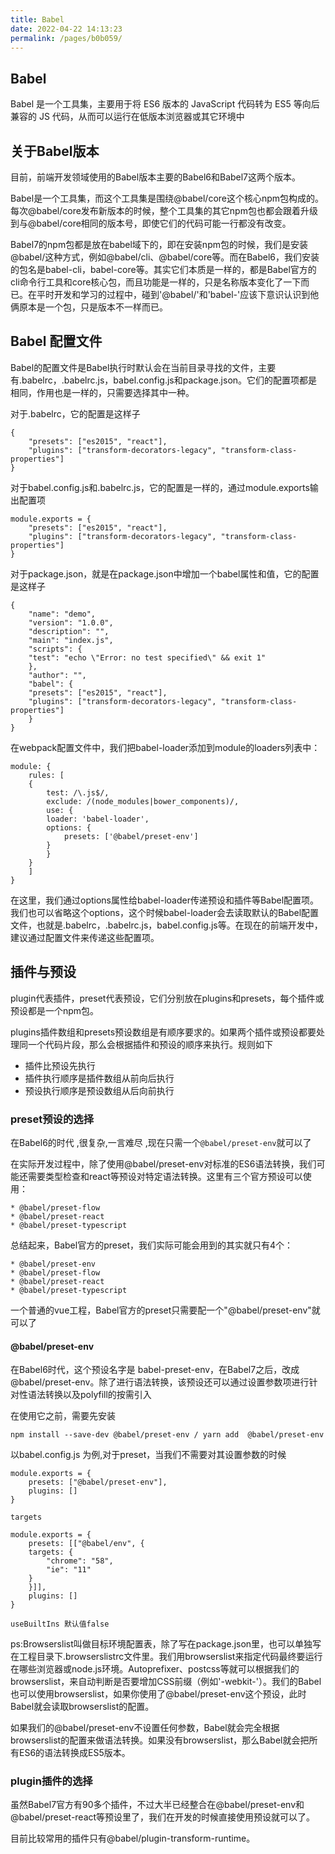 ```yaml
---
title: Babel
date: 2022-04-22 14:13:23
permalink: /pages/b0b059/
---
```


## Babel

Babel 是一个工具集，主要用于将 ES6 版本的 JavaScript 代码转为 ES5 等向后兼容的 JS 代码，从而可以运行在低版本浏览器或其它环境中

## 关于Babel版本

目前，前端开发领域使用的Babel版本主要的Babel6和Babel7这两个版本。

Babel是一个工具集，而这个工具集是围绕@babel/core这个核心npm包构成的。每次@babel/core发布新版本的时候，整个工具集的其它npm包也都会跟着升级到与@babel/core相同的版本号，即使它们的代码可能一行都没有改变。

Babel7的npm包都是放在babel域下的，即在安装npm包的时候，我们是安装@babel/这种方式，例如@babel/cli、@babel/core等。而在Babel6，我们安装的包名是babel-cli，babel-core等。其实它们本质是一样的，都是Babel官方的cli命令行工具和core核心包，而且功能是一样的，只是名称版本变化了一下而已。在平时开发和学习的过程中，碰到'@babel/'和'babel-'应该下意识认识到他俩原本是一个包，只是版本不一样而已。

## Babel 配置文件

Babel的配置文件是Babel执行时默认会在当前目录寻找的文件，主要有.babelrc，.babelrc.js，babel.config.js和package.json。它们的配置项都是相同，作用也是一样的，只需要选择其中一种。

对于.babelrc，它的配置是这样子

    {
        "presets": ["es2015", "react"],
        "plugins": ["transform-decorators-legacy", "transform-class-properties"]
    }

对于babel.config.js和.babelrc.js，它的配置是一样的，通过module.exports输出配置项

    module.exports = {
        "presets": ["es2015", "react"],
        "plugins": ["transform-decorators-legacy", "transform-class-properties"]
    }

对于package.json，就是在package.json中增加一个babel属性和值，它的配置是这样子

    {
        "name": "demo",
        "version": "1.0.0",
        "description": "",
        "main": "index.js",
        "scripts": {
        "test": "echo \"Error: no test specified\" && exit 1"
        },
        "author": "",
        "babel": {
        "presets": ["es2015", "react"],
        "plugins": ["transform-decorators-legacy", "transform-class-properties"]
        }
    }

在webpack配置文件中，我们把babel-loader添加到module的loaders列表中：

    module: {
        rules: [
        {
            test: /\.js$/,
            exclude: /(node_modules|bower_components)/,
            use: {
            loader: 'babel-loader',
            options: {
                presets: ['@babel/preset-env']
            }
            }
        }
        ]
    }

在这里，我们通过options属性给babel-loader传递预设和插件等Babel配置项。我们也可以省略这个options，这个时候babel-loader会去读取默认的Babel配置文件，也就是.babelrc，.babelrc.js，babel.config.js等。在现在的前端开发中，建议通过配置文件来传递这些配置项。

## 插件与预设

plugin代表插件，preset代表预设，它们分别放在plugins和presets，每个插件或预设都是一个npm包。

plugins插件数组和presets预设数组是有顺序要求的。如果两个插件或预设都要处理同一个代码片段，那么会根据插件和预设的顺序来执行。规则如下

* 插件比预设先执行
* 插件执行顺序是插件数组从前向后执行
* 预设执行顺序是预设数组从后向前执行

### preset预设的选择

在Babel6的时代 ,很复杂,一言难尽 ,现在只需一个`@babel/preset-env`就可以了

在实际开发过程中，除了使用@babel/preset-env对标准的ES6语法转换，我们可能还需要类型检查和react等预设对特定语法转换。这里有三个官方预设可以使用：

    * @babel/preset-flow
    * @babel/preset-react
    * @babel/preset-typescript

总结起来，Babel官方的preset，我们实际可能会用到的其实就只有4个：

    * @babel/preset-env
    * @babel/preset-flow
    * @babel/preset-react
    * @babel/preset-typescript

一个普通的vue工程，Babel官方的preset只需要配一个"@babel/preset-env"就可以了

#### @babel/preset-env

在Babel6时代，这个预设名字是 babel-preset-env，在Babel7之后，改成@babel/preset-env。除了进行语法转换，该预设还可以通过设置参数项进行针对性语法转换以及polyfill的按需引入

在使用它之前，需要先安装

    npm install --save-dev @babel/preset-env / yarn add  @babel/preset-env

以babel.config.js 为例,对于preset，当我们不需要对其设置参数的时候

    module.exports = {
        presets: ["@babel/preset-env"],
        plugins: []
    }
    
    targets

    module.exports = {
        presets: [["@babel/env", {
        targets: {
            "chrome": "58",
            "ie": "11"
        }
        }]],
        plugins: []
    }

    useBuiltIns 默认值false

ps:Browserslist叫做目标环境配置表，除了写在package.json里，也可以单独写在工程目录下.browserslistrc文件里。我们用browserslist来指定代码最终要运行在哪些浏览器或node.js环境。Autoprefixer、postcss等就可以根据我们的browserslist，来自动判断是否要增加CSS前缀（例如'-webkit-'）。我们的Babel也可以使用browserslist，如果你使用了@babel/preset-env这个预设，此时Babel就会读取browserslist的配置。

如果我们的@babel/preset-env不设置任何参数，Babel就会完全根据browserslist的配置来做语法转换。如果没有browserslist，那么Babel就会把所有ES6的语法转换成ES5版本。
### plugin插件的选择

虽然Babel7官方有90多个插件，不过大半已经整合在@babel/preset-env和@babel/preset-react等预设里了，我们在开发的时候直接使用预设就可以了。

目前比较常用的插件只有@babel/plugin-transform-runtime。